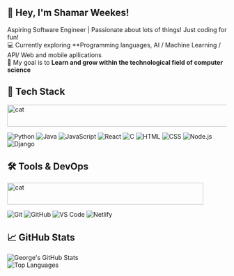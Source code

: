 

## 👋 Hey, I'm Shamar Weekes!

Aspiring Software Engineer | Passionate about lots of things! Just coding for fun!  
💻 Currently exploring **Programming languages, AI / Machine Learning / API/ Web and mobile apllications  
🎯 My goal is to **Learn and grow within the technological field of computer science**  

## 🚀 Tech Stack

<div>

<div align="left">
  <img src="https://github.com/Shamar12334/Shamar12334/blob/main/img/felixthecat.gif?raw=true" alt="cat" width="900" height="50">
</div>

  
![Python](https://img.shields.io/badge/Python-3776AB?style=for-the-badge&logo=python&logoColor=white)
![Java](https://img.shields.io/badge/Java-007396?style=for-the-badge&logo=openjdk&logoColor=white)
![JavaScript](https://img.shields.io/badge/JavaScript-F7DF1E?style=for-the-badge&logo=javascript&logoColor=black)
![React](https://img.shields.io/badge/React-61DAFB?style=for-the-badge&logo=react&logoColor=black)
![C](https://img.shields.io/badge/C-A8B9CC?style=for-the-badge&logo=c&logoColor=white)
![HTML](https://img.shields.io/badge/HTML-E34F26?style=for-the-badge&logo=html5&logoColor=white)
![CSS](https://img.shields.io/badge/CSS-1572B6?style=for-the-badge&logo=css3&logoColor=white)
![Node.js](https://img.shields.io/badge/Node.js-339933?style=for-the-badge&logo=nodedotjs&logoColor=white)
![Django](https://img.shields.io/badge/Django-092E20?style=for-the-badge&logo=django&logoColor=white)      

</div>





## 🛠️ Tools & DevOps
<div align="left">
  <img src="https://github.com/Shamar12334/Shamar12334/blob/main/img/felixthecat.gif?raw=true" alt="cat" width="450" height="50">
</div>

![Git](https://img.shields.io/badge/Git-F05032?style=for-the-badge&logo=git&logoColor=white)
![GitHub](https://img.shields.io/badge/GitHub-181717?style=for-the-badge&logo=github&logoColor=white)
![VS Code](https://img.shields.io/badge/VS%20Code-007ACC?style=for-the-badge&logo=visualstudiocode&logoColor=white)
![Netlify](https://img.shields.io/badge/Netlify-00C7B7?style=for-the-badge&logo=netlify&logoColor=white)

## 📈 GitHub Stats

![George's GitHub Stats](https://github-readme-stats.vercel.app/api?username=Shamar12334&show_icons=true&theme=synthwave)  
![Top Languages](https://github-readme-stats.vercel.app/api/top-langs/?username=Shamar12334&layout=compact&theme=radical)
